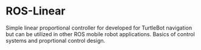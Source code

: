 # ROS-Linear
Simple linear proportional controller for developed for TurtleBot navigation but can be utilized in other ROS mobile robot applications.
Basics of control systems and proprtional control design.
